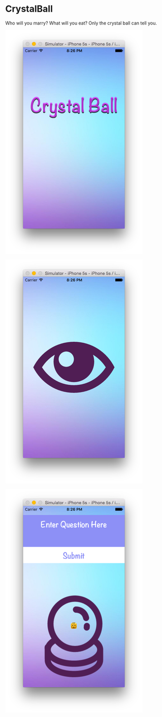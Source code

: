 # CrystalBall
Who will you marry? What will you eat? Only the crystal ball can tell you.

![crystal ball](/images/cb1.png)

![crystal ball](/images/cb2.png)

![crystal ball](/images/cb3.png)